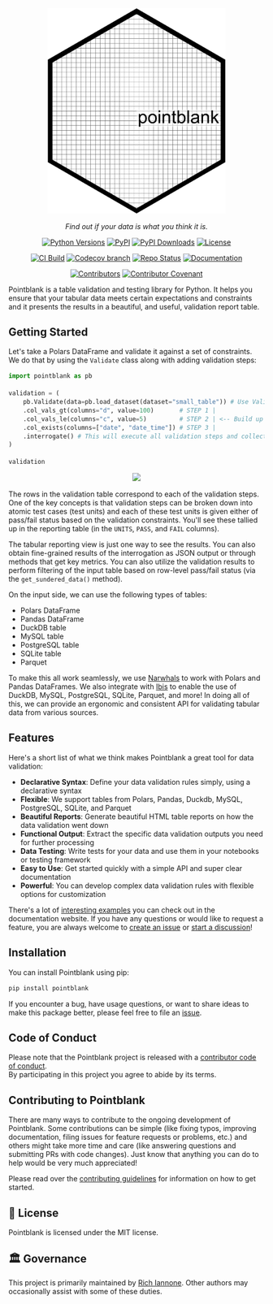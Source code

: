 <div align="center">

<img src="images/pointblank_logo.svg" alt="Pointblank logo" width="350px"/>

_Find out if your data is what you think it is._

[![Python Versions](https://img.shields.io/pypi/pyversions/pointblank.svg)](https://pypi.python.org/pypi/pointblank)
[![PyPI](https://img.shields.io/pypi/v/pointblank)](https://pypi.org/project/pointblank/#history)
[![PyPI Downloads](https://img.shields.io/pypi/dm/pointblank)](https://pypistats.org/packages/pointblank)
[![License](https://img.shields.io/github/license/rich-iannone/pointblank)](https://img.shields.io/github/license/rich-iannone/pointblank)

[![CI Build](https://github.com/rich-iannone/pointblank/actions/workflows/ci-tests.yaml/badge.svg)](https://github.com/rich-iannone/pointblank/actions/workflows/ci-tests.yaml)
[![Codecov branch](https://img.shields.io/codecov/c/github/rich-iannone/pointblank/main.svg)](https://codecov.io/gh/rich-iannone/pointblank)
[![Repo Status](https://www.repostatus.org/badges/latest/active.svg)](https://www.repostatus.org/#active)
[![Documentation](https://img.shields.io/badge/docs-project_website-blue.svg)](https://rich-iannone.github.io/pointblank/)

[![Contributors](https://img.shields.io/github/contributors/rich-iannone/pointblank)](https://github.com/rich-iannone/pointblank/graphs/contributors)
[![Contributor Covenant](https://img.shields.io/badge/Contributor%20Covenant-v2.1%20adopted-ff69b4.svg)](https://www.contributor-covenant.org/version/2/1/code_of_conduct.html)

</div>

Pointblank is a table validation and testing library for Python. It helps you ensure that your
tabular data meets certain expectations and constraints and it presents the results in a beautiful,
and useful, validation report table.

## Getting Started

Let's take a Polars DataFrame and validate it against a set of constraints. We do that by using the
`Validate` class along with adding validation steps:

```python
import pointblank as pb

validation = (
    pb.Validate(data=pb.load_dataset(dataset="small_table")) # Use Validate() to start
    .col_vals_gt(columns="d", value=100)       # STEP 1 |
    .col_vals_le(columns="c", value=5)         # STEP 2 | <-- Build up a validation plan
    .col_exists(columns=["date", "date_time"]) # STEP 3 |
    .interrogate() # This will execute all validation steps and collect intel
)

validation
```

<div align="center">
<img src="https://rich-iannone.github.io/pointblank/assets/pointblank-tabular-report.png" width="800px">
</div>

The rows in the validation table correspond to each of the validation steps. One of the key concepts
is that validation steps can be broken down into atomic test cases (test units) and each of these
test units is given either of pass/fail status based on the validation constraints. You'll see these
tallied up in the reporting table (in the `UNITS`, `PASS`, and `FAIL` columns).

The tabular reporting view is just one way to see the results. You can also obtain fine-grained
results of the interrogation as JSON output or through methods that get key metrics. You can also
utilize the validation results to perform filtering of the input table based on row-level pass/fail
status (via the `get_sundered_data()` method).

On the input side, we can use the following types of tables:

- Polars DataFrame
- Pandas DataFrame
- DuckDB table
- MySQL table
- PostgreSQL table
- SQLite table
- Parquet

To make this all work seamlessly, we use [Narwhals](https://github.com/narwhals-dev/narwhals) to
work with Polars and Pandas DataFrames. We also integrate with
[Ibis](https://github.com/ibis-project/ibis) to enable the use of DuckDB, MySQL, PostgreSQL, SQLite,
Parquet, and more! In doing all of this, we can provide an ergonomic and consistent API for
validating tabular data from various sources.

## Features

Here's a short list of what we think makes Pointblank a great tool for data validation:

- **Declarative Syntax**: Define your data validation rules simply, using a declarative syntax
- **Flexible**: We support tables from Polars, Pandas, Duckdb, MySQL, PostgreSQL, SQLite, and Parquet
- **Beautiful Reports**: Generate beautiful HTML table reports on how the data validation went down
- **Functional Output**: Extract the specific data validation outputs you need for further processing
- **Data Testing**: Write tests for your data and use them in your notebooks or testing framework
- **Easy to Use**: Get started quickly with a simple API and super clear documentation
- **Powerful**: You can develop complex data validation rules with flexible options for customization

There's a lot of [interesting examples](https://rich-iannone.github.io/pointblank/demos/) you can
check out in the documentation website. If you have any questions or would like to request a
feature, you are always welcome to [create an issue](https://github.com/rich-iannone/pointblank/issues)
or [start a discussion](https://github.com/rich-iannone/pointblank/discussions)!

## Installation

You can install Pointblank using pip:

```bash
pip install pointblank
```

If you encounter a bug, have usage questions, or want to share ideas to make this package better,
please feel free to file an [issue](https://github.com/rich-iannone/pointblank/issues).

## Code of Conduct

Please note that the Pointblank project is released with a
[contributor code of conduct](https://www.contributor-covenant.org/version/2/1/code_of_conduct/).
<br>By participating in this project you agree to abide by its terms.

## Contributing to Pointblank

There are many ways to contribute to the ongoing development of Pointblank. Some contributions can
be simple (like fixing typos, improving documentation, filing issues for feature requests or
problems, etc.) and others might take more time and care (like answering questions and submitting
PRs with code changes). Just know that anything you can do to help would be very much appreciated!

Please read over the
[contributing guidelines](https://github.com/rich-iannone/pointblank/blob/main/CONTRIBUTING.md) for
information on how to get started.

## 📄 License

Pointblank is licensed under the MIT license.

## 🏛️ Governance

This project is primarily maintained by
[Rich Iannone](https://bsky.app/profile/richmeister.bsky.social). Other authors may occasionally
assist with some of these duties.

